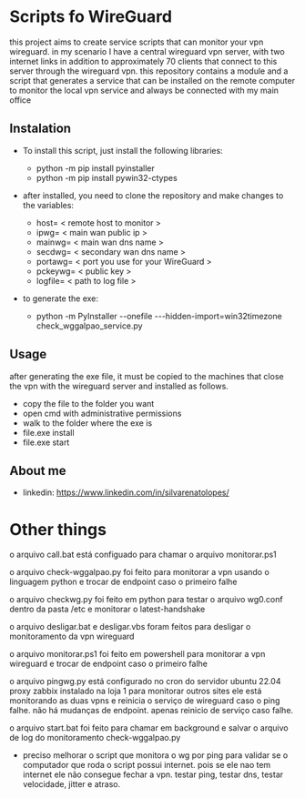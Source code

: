 # Scripts fo WireGuard

this project aims to create service scripts that can monitor your vpn wireguard.
in my scenario I have a central wireguard vpn server, with two internet links in addition to approximately 70 clients that connect to this server through the wireguard vpn.
this repository contains a module and a script that generates a service that can be installed on the remote computer to monitor the local vpn service and always be connected with my main office

## Instalation

- To install this script, just install the following libraries:
    - python -m pip install pyinstaller
    - python -m pip install pywin32-ctypes

- after installed, you need to clone the repository and make changes to the variables:
    - host= < remote host to monitor >
    - ipwg= < main wan public ip >
    - mainwg= < main wan dns name >
    - secdwg= < secondary wan dns name >
    - portawg= < port you use for your WireGuard >
    - pckeywg= < public key >
    - logfile= < path to log file >

- to generate the exe:
    - python -m PyInstaller --onefile ---hidden-import=win32timezone check_wggalpao_service.py

## Usage

after generating the exe file, it must be copied to the machines that close the vpn with the wireguard server and installed as follows.

- copy the file to the folder you want
- open cmd with administrative permissions
- walk to the folder where the exe is
- file.exe install
- file.exe start


## About me

- linkedin: https://www.linkedin.com/in/silvarenatolopes/


# Other things

o arquivo call.bat está configuado para chamar o arquivo monitorar.ps1

o arquivo check-wggalpao.py foi feito para monitorar a vpn usando o linguagem python e trocar de endpoint caso o primeiro falhe

o arquivo checkwg.py foi feito em python para testar o arquivo wg0.conf dentro da pasta /etc e monitorar o latest-handshake

o arquivo desligar.bat e desligar.vbs foram feitos para desligar o monitoramento da vpn wireguard

o arquivo monitorar.ps1 foi feito em powershell para monitorar a vpn wireguard e trocar de endpoint caso o primeiro falhe

o arquivo pingwg.py está configurado no cron do servidor ubuntu 22.04 proxy zabbix instalado na loja 1 para monitorar outros sites ele está monitorando as duas vpns e reinicia o serviço de wireguard caso o ping falhe. não há mudanças de endpoint. apenas reinicio de serviço caso falhe.

o arquivo start.bat foi feito para chamar em background e salvar o arquivo de log do monitoramento check-wggalpao.py

- preciso melhorar o script que monitora o wg por ping para validar se o computador que roda o script possui internet. pois se ele nao tem internet ele não consegue fechar a vpn. testar ping, testar dns, testar velocidade, jitter e atraso.
